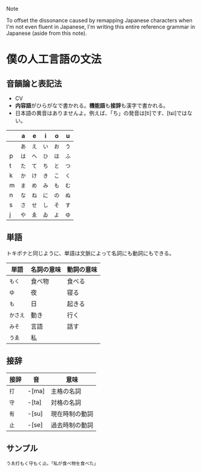 > [!NOTE]
> To offset the dissonance caused by remapping Japanese characters when I'm not even fluent in Japanese, I'm writing this entire reference grammar in Japanese (aside from this note).

# 僕の人工言語の文法

## 音韻論と表記法

- CV
- **内容語**がひらがなで書かれる。**機能語**も**接辞**も漢字で書かれる。
- 日本語の異音はありませんよ。例えば、「ち」の発音は\[ti]です、\[tɕi]ではない。

|       | a   | e   | i   | o   | u   |
|-------|-----|-----|-----|-----|-----|
|       | `あ` | `え` | `い` | `お` | `う` |
| p     | `は` | `へ` | `ひ` | `ほ` | `ふ` |
| t     | `た` | `て` | `ち` | `と` | `つ` |
| k     | `か` | `け` | `き` | `こ` | `く` |
| m     | `ま` | `め` | `み` | `も` | `む` |
| n     | `な` | `ね` | `に` | `の` | `ぬ` |
| s     | `さ` | `せ` | `し` | `そ` | `す` |
| j     | `や` | `ゑ` | `ゐ` | `よ` | `ゆ` |

## 単語

トキポナと同じように、単語は文脈によって名詞にも動詞にもできる。

| 単語         | 名詞の意味 | 動詞の意味 |
|-------------|-----------|----------|
| `もく`       | 食べ物      | 食べる   |
| `ゆ`         | 夜         | 寝る     |
| `も`         | 日         | 起きる   |
| `かさえ`      | 動き       | 行く     |
| `みそ`        | 言語       | 話す     |
| `うゑ`        | 私         |         |

## 接辞

| 接辞 | 音 | 意味 |
|---|--------|--------------|
| `打` | -\[ma] | 主格の名詞    |
| `守` | -\[ta] | 対格の名詞    |
| `有` | -\[su] | 現在時制の動詞 |
| `止` | -\[se] | 過去時制の動詞 |

## サンプル
```
うゑ打もく守もく止。「私が食べ物を食べた」
```
